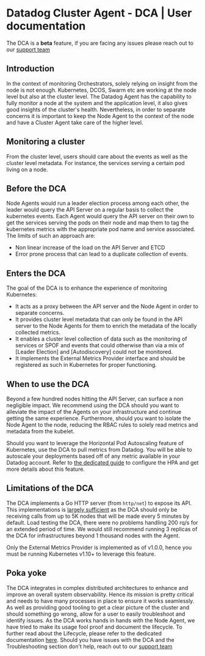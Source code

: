 # Datadog Cluster Agent - DCA | User documentation

The DCA is a **beta** feature, if you are facing any issues please reach out to our [support team](http://docs.datadoghq.com/help)

## Introduction

In the context of monitoring Orchestrators, solely relying on insight from the node is not enough.
Kubernetes, DCOS, Swarm etc are working at the node level but also at the cluster level.
The Datadog Agent has the capability to fully monitor a node at the system and the application level, it also gives good insights of the cluster's health.
Nevertheless, in order to separate concerns it is important to keep the Node Agent to the context of the node and have a Cluster Agent take care of the higher level.

## Monitoring a cluster

From the cluster level, users should care about the events as well as the cluster level metadata.
For instance, the services serving a certain pod living on a node.

## Before the DCA

Node Agents would run a leader election process among each other, the leader would query the API Server on a regular basis to collect the kubernetes events.
Each Agent would query the API server on their own to get the services serving the pods on their node and map them to tag the kubernetes metrics with the appropriate pod name and service associated.
The limits of such an approach are:
- Non linear increase of the load on the API Server and ETCD
- Error prone process that can lead to a duplicate collection of events. 

## Enters the DCA

The goal of the DCA is to enhance the experience of monitoring Kubernetes:

* It acts as a proxy between the API server and the Node Agent in order to separate concerns.
* It provides cluster level metadata that can only be found in the API server to the Node Agents for them to enrich the metadata of the locally collected metrics.
* It enables a cluster level collection of data such as the monitoring of services or SPOF and events that could otherwise than via a mix of [Leader Election] and [Autodiscovery] could not be monitored.
* It implements the External Metrics Provider interface and should be registered as such in Kubernetes for proper functioning.


## When to use the DCA

Beyond a few hundred nodes hitting the API Server, can surface a non negligible impact.
We recommend using the DCA should you want to alleviate the impact of the Agents on your infrastructure and continue getting the same experience.
Furthermore, should you want to isolate the Node Agent to the node, reducing the RBAC rules to solely read metrics and metadata from the kubelet.

Should you want to leverage the Horizontal Pod Autoscaling feature of Kubernetes, use the DCA to pull metrics from Datadog.
You will be able to autoscale your deployments based off of any metric available in your Datadog account.
Refer to [the dedicated guide](HORIZONTAL_POD_AUTOSCALING.md) to configure the HPA and get more details about this feature.


## Limitations of the DCA

The DCA implements a Go HTTP server (from `http/net`) to expose its API.
This implementations is [largely sufficient](https://github.com/valyala/fasthttp#http-server-performance-comparison-with-nethttp) as the DCA should only be receiving calls from up to 5K nodes that will be made every 5 minutes by default.
Load testing the DCA, there were no problems handling 200 rq/s for an extended period of time. We would still recommend running 3 replicas of the DCA for infrastructures beyond 1 thousand nodes with the Agent.

Only the External Metrics Provider is implemented as of v1.0.0, hence you must be running Kubernetes v1.10+ to leverage this feature.


## Poka yoke

The DCA integrates in complex distributed architectures to enhance and improve an overall system observability.
Hence its mission is pretty critical and needs to have many processes in place to ensure it works seamlessly. 
As well as providing good tooling to get a clear picture of the cluster and should something go wrong, allow for a user to easily troubleshoot and identify issues.
As the DCA works hands in hands with the Node Agent, we have tried to make its usage fool proof and document the lifecycle.
To further read about the Lifecycle, please refer to the dedicated documentation [here](GETTING_STARTED.md).
Should you have issues with the DCA and the Troubleshooting section don't help, reach out to our [support team](mailto:support@datadoghq.com)  
